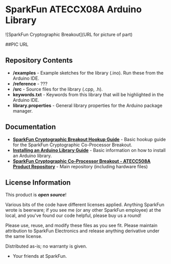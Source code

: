 SparkFun ATECCX08A Arduino Library
===========================================================

![SparkFun Cryptographic Breakout](URL for picture of part)

##PIC URL



Repository Contents
-------------------

* **/examples** - Example sketches for the library (.ino). Run these from the Arduino IDE.
* **/reference** - ???
* **/src** - Source files for the library (.cpp, .h).
* **keywords.txt** - Keywords from this library that will be highlighted in the Arduino IDE. 
* **library.properties** - General library properties for the Arduino package manager. 

Documentation
--------------

* **[SparkFun Cryptographic Breakout Hookup Guide](https://learn.sparkfun.com/tutorials/sparkfun-cryptographic-co-processor-breakout-atecc508a-qwiic-hookup-guide)** - Basic hookup guide for the SparkFun Cryptographic Co-Processor Breakout.
* **[Installing an Arduino Library Guide](https://learn.sparkfun.com/tutorials/installing-an-arduino-library)** - Basic information on how to install an Arduino library.
* **[SparkFun Cryptographic Co-Processor Breakout - ATECC508A Product Repository](https://github.com/sparkfun/SparkFun_Cryptographic_Co-Processor_Breakout_ATECC508A_Qwiic)** - Main repository (including hardware files)

License Information
-------------------

This product is _**open source**_! 

Various bits of the code have different licenses applied. Anything SparkFun wrote is beerware; if you see me (or any other SparkFun employee) at the local, and you've found our code helpful, please buy us a round!

Please use, reuse, and modify these files as you see fit. Please maintain attribution to SparkFun Electronics and release anything derivative under the same license.

Distributed as-is; no warranty is given.

- Your friends at SparkFun.
